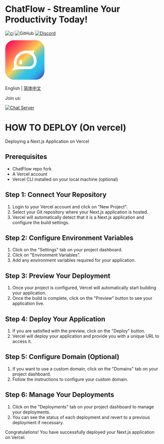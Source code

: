 # ChatFlow - Streamline Your Productivity Today!

[![ci](https://github.com/prompt-engineering/chat-flow/actions/workflows/ci.yaml/badge.svg)](https://github.com/prompt-engineering/chat-flow/actions/workflows/ci.yaml)
![GitHub](https://img.shields.io/github/license/prompt-engineering/chat-flow)
[![Discord](https://img.shields.io/discord/1082563233593966612)](https://discord.gg/FSWXq4DmEj)

<img src="src/assets/clickprompt-home.svg" width='128' height='128' alt='ClickPrompt Logo' />

English | [简体中文](./README.zh-CN.md)

Join us:

[![Chat Server](https://img.shields.io/badge/chat-discord-7289da.svg)](https://discord.gg/FSWXq4DmEj)

# HOW TO DEPLOY (On vercel)
Deploying a Next.js Application on Vercel
## Prerequisites
- ChatFlow repo fork
- A Vercel account
- Vercel CLI installed on your local machine (optional)

## Step 1: Connect Your Repository

1. Login to your Vercel account and click on "New Project".
2. Select your Git repository where your Next.js application is hosted.
3. Vercel will automatically detect that it is a Next.js application and configure the build settings.

## Step 2: Configure Environment Variables

1. Click on the "Settings" tab on your project dashboard.
2. Click on "Environment Variables".
3. Add any environment variables required for your application.

## Step 3: Preview Your Deployment

1. Once your project is configured, Vercel will automatically start building your application.
2. Once the build is complete, click on the "Preview" button to see your application live.

## Step 4: Deploy Your Application

1. If you are satisfied with the preview, click on the "Deploy" button.
2. Vercel will deploy your application and provide you with a unique URL to access it.

## Step 5: Configure Domain (Optional)

1. If you want to use a custom domain, click on the "Domains" tab on your project dashboard.
2. Follow the instructions to configure your custom domain.

## Step 6: Manage Your Deployments

1. Click on the "Deployments" tab on your project dashboard to manage your deployments.
2. You can see the status of each deployment and revert to a previous deployment if necessary.

Congratulations! You have successfully deployed your Next.js application on Vercel.
